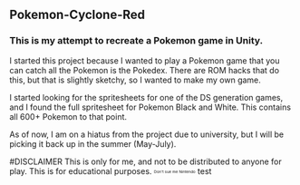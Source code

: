 ## Pokemon-Cyclone-Red

### This is my attempt to recreate a Pokemon game in Unity.
I started this project because I wanted to play a Pokemon game that you can catch all the Pokemon is the Pokedex. There are ROM hacks that do this, but that is slightly sketchy, so I wanted to make my own game. 

I started looking for the spritesheets for one of the DS generation games, and I found the full spritesheet for Pokemon Black and White. This contains all 600+ Pokemon to that point. 

As of now, I am on a hiatus from the project due to university, but I will be picking it back up in the summer (May-July). 

#DISCLAIMER
This is only for me, and not to be distributed to anyone for play. This is for educational purposes. <sub><sup><sub><sup>Don't sue me Nintendo</sup></sub></sup></sub> test
